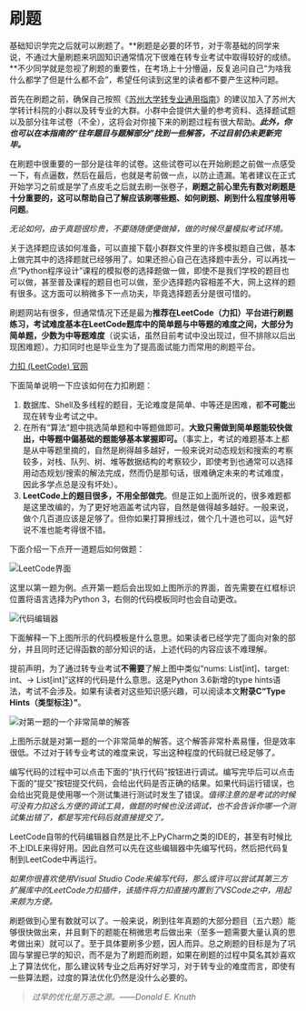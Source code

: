 # 刷题

基础知识学完之后就可以刷题了。**刷题是必要的环节，对于零基础的同学来说，不通过大量刷题来巩固知识通常情况下很难在转专业考试中取得较好的成绩。**不少同学就是忽视了刷题的重要性，在考场上十分懵逼，反复追问自己“为啥我什么都学了但是什么都不会”，希望任何读到这里的读者都不要产生这种问题。

首先在刷题之前，确保自己按照《[苏州大学转专业通用指南](https://github.com/Snowfly-T/SUDA-major-change-guide-universal)》的建议加入了苏州大学转计科院的小群以及转专业的大群。小群中会提供大量的参考资料、选择题试题以及部分往年试卷（不全），这将会对你接下来的刷题过程有很大帮助。***此外，你也可以在本指南的“往年题目与题解部分”找到一些解答，不过目前仍未更新完毕。***

在刷题中很重要的一部分是往年的试卷。这些试卷可以在开始刷题之前做一点感受一下，有点逼数，然后在最后，也就是考前做一点，以防止遗漏。笔者建议在正式开始学习之前或是学了点皮毛之后就去刷一张卷子，**刷题之前心里先有数对刷题是十分重要的，这可以帮助自己了解应该刷哪些题、如何刷题、刷到什么程度够用等问题**。

*无论如何，由于真题很珍贵，不要随随便便做掉，做的时候尽量模拟考试环境。*

关于选择题应该如何准备，可以直接下载小群群文件里的许多模拟题自己做，基本上做完其中的选择题就已经够用了。如果还担心自己在选择题中丢分，可以再找一点“Python程序设计”课程的模拟卷的选择题做一做，即使不是我们学校的题目也可以做，甚至普及课程的题目也可以做，至少选择题内容相差不大，网上这样的题有很多。这方面可以稍微多下一点功夫，毕竟选择题丢分是很可惜的。

刷题网站有很多，但通常情况下还是最为**推荐在LeetCode（力扣）平台进行刷题练习，考试难度基本在LeetCode题库中的简单题与中等题的难度之间，大部分为简单题，少数为中等题难度**（说实话，虽然目前考试中没出现过，但不排除以后出现困难题）。力扣同时也是毕业生为了提高面试能力而常用的刷题平台。

[力扣 (LeetCode) 官网](https://leetcode-cn.com/problemset/all/)

下面简单说明一下应该如何在力扣刷题：

1. 数据库、Shell及多线程的题目，无论难度是简单、中等还是困难，都**不可能**出现在转专业考试之中。
2. 在所有“算法”题中挑选简单题和中等题做即可。**大致只需做到简单题能较快做出，中等题中偏基础的题能够基本掌握即可。**（事实上，考试的难题基本上都是从中等题里摘的，自然是刷得越多越好，一般来说对动态规划和搜索的考察较多，对栈、队列、树、堆等数据结构的考察较少，即使考到也通常可以选择用动态规划/搜索的解法完成，然而仍是那句话，很难确定未来的考试难度，因此多学点总是没有坏处）。
3. **LeetCode上的题目很多，不用全部做完**。但是正如上面所说的，很多难题都是这里改编的，为了更好地涵盖考试内容，自然是做得越多越好。一般来说，做个几百道应该是足够了。但你如果打算擦线过，做个几十道也可以，运气好说不准也能考得很不错。

下面介绍一下点开一道题后如何做题：

![LeetCode界面](https://pic2.zhimg.com/80/v2-9cda4adf42b6c9ba2fc49e8fee945801_720w.jpg)

这里以第一题为例。点开第一题后会出现如上图所示的界面，首先需要在红框标识位置将语言选择为Python 3，右侧的代码模板同时也会自动更改。

![代码编辑器](https://pic1.zhimg.com/80/v2-d3361059c952be47d1dae9fb5de8601c_720w.jpg)

下面解释一下上图所示的代码模板是什么意思。如果读者已经学完了面向对象的部分，并且同时还记得函数的部分知识的话，上述代码的内容应该不难理解。

提前声明，为了通过转专业考试**不需要**了解上图中类似“nums: List[int]、target: int、-> List[int]”这样的代码是什么意思。这是Python 3.6新增的type hints语法，考试不会涉及。如果有读者对这些知识感兴趣，可以阅读本文**附录C“Type Hints（类型标注）”**。

![对第一题的一个非常简单的解答](https://pic3.zhimg.com/80/v2-3c329843e8f06c688f03df4224ac3aea_720w.jpg)

上图所示就是对第一题的一个非常简单的解答。这个解答非常朴素易懂，但是效率很低。不过对于转专业考试的难度来说，写出这种程度的代码就已经足够了。

编写代码的过程中可以点击下面的“执行代码”按钮进行调试。编写完毕后可以点击下面的“提交”按钮提交代码，会给出代码是否正确的结果。如果代码运行错误，也会给出究竟是使用哪一个测试集进行测试时发生了错误。*值得注意的是考试的时候可没有力扣这么方便的调试工具，做题的时候也没法调试，也不会告诉你哪一个测试集出错了，都是写完代码后就直接提交了。*

LeetCode自带的代码编辑器自然是比不上PyCharm之类的IDE的，甚至有时候比不上IDLE来得好用。因此自然可以先在这些编辑器中先编写代码，然后把代码复制到LeetCode中再运行。

*如果你很喜欢使用Visual Studio Code来编写代码，那么或许可以尝试其第三方扩展库中的LeetCode力扣插件，该插件将力扣直接内置到了VSCode之中，用起来颇为方便。*

刷题做到心里有数就可以了。一般来说，刷到往年真题的大部分题目（五六题）能够很快做出来，并且剩下的题能在稍微思考后做出来（至多一题需要大量认真的思考做出来）就可以了。至于具体要刷多少题，因人而异。总之刷题的目标是为了巩固与掌握已学的知识，而不是为了刷题而刷题，如果在刷题的过程中莫名其妙喜欢上了算法优化，那么建议转专业之后再好好学习，对于转专业的难度而言，即使有一些算法题，过度的算法优化仍然是没什么必要的。

> *过早的优化是万恶之源。——Donald E. Knuth*